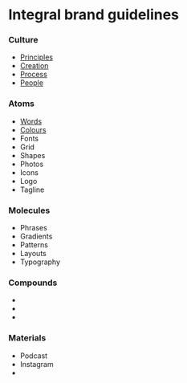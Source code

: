 # Integral brand guidelines

### Culture

* [Principles](principles.md)
* [Creation](creation.md)
* [Process](content.md)
* [People](people.md)

### Atoms

* [Words](vocabulary.md)
* [Colours](colours.md)
* Fonts 
* Grid
* Shapes
* Photos 
* Icons 
* Logo
* Tagline

### Molecules

* Phrases
* Gradients
* Patterns
* Layouts
* Typography

### Compounds 

* 
* 
* 

### Materials 

* Podcast 
* Instagram
* 